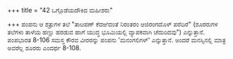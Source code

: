 +++
title = "42 ಒಗ್ಗೊಡೆಯದೌಕಿದ ಮಹೀಶರು"

+++
ಪಂಪನು ಆ ಶತ್ರುಗಳ ತಲೆ "ತಾೞಪಣ್ ಕೆದಱಿದಂತೆ ನಿರಂತರಂ ಆಜಿರಂಗದೊಳ್ ಪರೆದಿರೆ" (ಶೂರರುಗಳ ತಲೆಗಳು ತಾಳೆಯ ಹಣ್ಣು ಹರಡುವ ಹಾಗೆ ಯುದ್ಧ ಭೂಮಿಯಲ್ಲಿ  ವ್ಯಾಪಕವಾಗಿ ಚೆದುರಿದವು") ಎನ್ನುತ್ತಾನೆ. ಪಂಪಭಾರತ 8-106 ಸಮಸ್ತ ಕೌರವ ವೀರರನ್ನು ಪಂಪನು 'ಮನಂಗಲಿಗಳ್' ಎನ್ನುತ್ತಾನೆ. ಅಂದರೆ ಮನಸ್ಸಿನಲ್ಲಿ ಮಾತ್ರ ಅವರೆಲ್ಲ ಶೂರರು ಎಂದರ್ಥ 8-108.